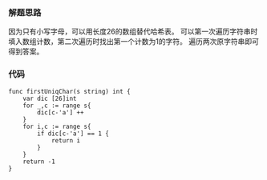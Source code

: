 ### 解题思路
因为只有小写字母，可以用长度26的数组替代哈希表。
可以第一次遍历字符串时填入数组计数，第二次遍历时找出第一个计数为1的字符。
遍历两次原字符串即可得到答案。

### 代码

```golang
func firstUniqChar(s string) int {
    var dic [26]int
    for _,c := range s{
        dic[c-'a'] ++
    }
    for i,c := range s{
        if dic[c-'a'] == 1 {
            return i
        }
    }
    return -1
}
```